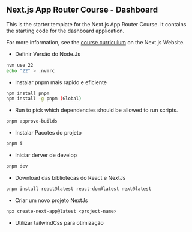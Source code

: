 ## Next.js App Router Course - Dashboard

This is the starter template for the Next.js App Router Course. It contains the starting code for the dashboard application.

For more information, see the [course curriculum](https://nextjs.org/learn) on the Next.js Website.


- Definir Versão do Node.Js
```sh
nvm use 22
echo "22" > .nvmrc 
```

- Instalar pnpm mais rapido e eficiente
```sh
npm install pnpm
npm install -g pnpm (Global)
```

- Run to pick which dependencies should be allowed to run scripts.
```sh
pnpm approve-builds
```

- Instalar Pacotes do projeto
```sh
pnpm i
```

- Iniciar derver de develop
```sh
pnpm dev
```

- Download das bibliotecas do React e NextJs
```sh
pnpm install react@latest react-dom@latest next@latest
```

- Criar um novo projeto NextJs
```sh
npx create-next-app@latest <project-name>
```
* Utilizar tailwindCss para otimização
